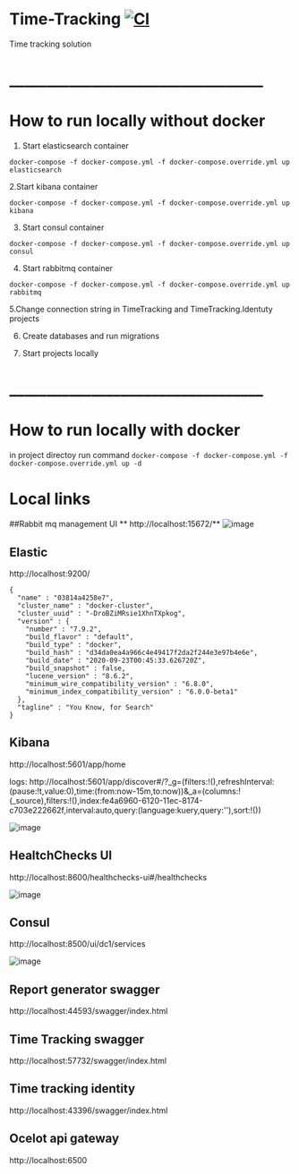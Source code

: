 # Time-Tracking  [![CI](https://github.com/FairyFox5700/Time-Tracking/actions/workflows/ci.yml/badge.svg)](https://github.com/FairyFox5700/Time-Tracking/actions/workflows/ci.yml)
Time tracking solution
# __________________________________      
# How to run locally without docker
1. Start elasticsearch container
```
docker-compose -f docker-compose.yml -f docker-compose.override.yml up  elasticsearch
```
2.Start kibana container
```
docker-compose -f docker-compose.yml -f docker-compose.override.yml up  kibana
```
3. Start consul container
```
docker-compose -f docker-compose.yml -f docker-compose.override.yml up consul
```
4. Start rabbitmq container
```
docker-compose -f docker-compose.yml -f docker-compose.override.yml up rabbitmq
```
5.Change connection string in TimeTracking and TimeTracking.Identuty projects

6. Create databases and run migrations 

7. Start projects locally 
# __________________________________
# How to run locally with docker
in project directoy run command
```docker-compose -f docker-compose.yml -f docker-compose.override.yml up -d```

# Local links

##Rabbit mq management UI
** http://localhost:15672/**
![image](https://user-images.githubusercontent.com/46414904/147396476-d29dc228-2662-4f60-833e-65ab7e603c6c.png)

## Elastic 

http://localhost:9200/

```
{
  "name" : "03814a4258e7",
  "cluster_name" : "docker-cluster",
  "cluster_uuid" : "-DroBZiMRsie1XhnTXpkog",
  "version" : {
    "number" : "7.9.2",
    "build_flavor" : "default",
    "build_type" : "docker",
    "build_hash" : "d34da0ea4a966c4e49417f2da2f244e3e97b4e6e",
    "build_date" : "2020-09-23T00:45:33.626720Z",
    "build_snapshot" : false,
    "lucene_version" : "8.6.2",
    "minimum_wire_compatibility_version" : "6.8.0",
    "minimum_index_compatibility_version" : "6.0.0-beta1"
  },
  "tagline" : "You Know, for Search"
}
```

## Kibana

http://localhost:5601/app/home

logs: http://localhost:5601/app/discover#/?_g=(filters:!(),refreshInterval:(pause:!t,value:0),time:(from:now-15m,to:now))&_a=(columns:!(_source),filters:!(),index:fe4a6960-6120-11ec-8174-c703e222662f,interval:auto,query:(language:kuery,query:''),sort:!())

![image](https://user-images.githubusercontent.com/46414904/147396736-63e337c3-d097-4bbd-981e-1ffc995632f3.png)

## HealtchChecks UI

http://localhost:8600/healthchecks-ui#/healthchecks

![image](https://user-images.githubusercontent.com/46414904/147396610-4f0504e0-1cb6-4623-beb6-0d7c1cc8d222.png)


## Consul

http://localhost:8500/ui/dc1/services

![image](https://user-images.githubusercontent.com/46414904/147396694-7957433c-d4c9-4ba5-af59-1749ea0c59d8.png)

## Report generator swagger

http://localhost:44593/swagger/index.html

## Time Tracking swagger

http://localhost:57732/swagger/index.html

## Time tracking identity

http://localhost:43396/swagger/index.html

## Ocelot api gateway

http://localhost:6500



